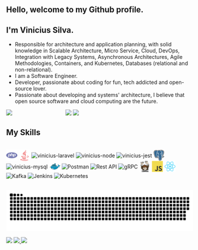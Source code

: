## Hello, welcome to my Github profile.

## I'm Vinicius Silva.

- Responsible for architecture and application planning, with solid knowledge in Scalable Architecture, Micro Service, Cloud, DevOps, Integration with Legacy Systems, Asynchronous Architectures, Agile Methodologies, Containers, and Kubernetes, Databases (relational and non-relational).
- I am a Software Engineer.
- Developer, passionate about coding for fun, tech addicted and open-source lover.
- Passionate about developing and systems' architecture, I believe that open source software and cloud computing are the future.

<div style="display: inline-block">
  <img height="150em" src="https://github-readme-stats.vercel.app/api?username=viniciusjose&show_icons=true&theme=dracula&include_all_commits=true&count_private=true"/>
  <img height="150em" style="margin-left: 10em" src="https://github-readme-streak-stats.herokuapp.com/?user=viniciusjose&theme=dracula&hide_border=false" />
</div>

<div style="display: inline-block; align-content: center">    
  <img height="180em" src="https://github-readme-stats.vercel.app/api/top-langs/?username=viniciusjose&layout=compact&langs_count=7&theme=dracula"/>
</div>

 ## My Skills
 
<div style="display: inline_block"><br>
  <img align="center" alt="vinicius-php" height="30" src="https://raw.githubusercontent.com/devicons/devicon/master/icons/php/php-plain.svg">
  <img align="center" alt="vinicius-php" height="30" src="https://raw.githubusercontent.com/devicons/devicon/master/icons/java/java-plain.svg">
  <img align="center" alt="vinicius-laravel" height="30" src="https://seeklogo.com/images/L/laravel-logo-41EC1D4C3F-seeklogo.com.png">
  <img align="center" alt="vinicius-node" height="30" src="https://seeklogo.com/images/N/nodejs-logo-FBE122E377-seeklogo.com.png">
  <img align="center" alt="vinicius-jest" height="30" src="https://seeklogo.com/images/J/jest-logo-F9901EBBF7-seeklogo.com.png">
  <img align="center" alt="vinicius-postgres" height="30" src="https://raw.githubusercontent.com/devicons/devicon/master/icons/postgresql/postgresql-original.svg">
  <img align="center" alt="vinicius-mysql" height="30" src="https://seeklogo.com/images/M/mysql-logo-69B39F7D18-seeklogo.com.png">
  <img align="center" alt="vinicius-docker" height="30" src="https://raw.githubusercontent.com/devicons/devicon/master/icons/docker/docker-original.svg">
  <img align="center" alt="Postman" height="30" src="https://seeklogo.com/images/P/postman-logo-0087CA0D15-seeklogo.com.png" />
  <img align="center" alt="Rest API" height="30" src="https://cdn.auth0.com/blog/aspnet-core-web-apis/swagger.png" /> 
  <img align="center" alt="gRPC" height="30" src="https://seeklogo.com/images/G/grpc-logo-561C1563B1-seeklogo.com.png" /> 
  <img align="center" alt="vinicius-composer" height="30" src="https://raw.githubusercontent.com/devicons/devicon/master/icons/composer/composer-original.svg">
  <img align="center" alt="vinicius-javascript" height="30" src="https://raw.githubusercontent.com/devicons/devicon/master/icons/javascript/javascript-original.svg">
  <img align="center" alt="vinicius-reactjs" height="30" src="https://raw.githubusercontent.com/devicons/devicon/master/icons/react/react-original.svg">
  <img align="center" alt="Kafka" height="30" src="https://seeklogo.com/images/K/kafka-logo-8E01E03CAD-seeklogo.com.png" />
  <img align="center" alt="Jenkins" height="30" src="https://seeklogo.com/images/J/jenkins-logo-07C99BD83D-seeklogo.com.png" />
  <img align="center" alt="Kubernetes" height="30" src="https://seeklogo.com/images/K/kubernetes-logo-3A67038EAB-seeklogo.com.png" />
</div>
  
  ##
 
<div> 
   
  ![Snake animation](https://github.com/viniciusjose/viniciusjose/blob/output/github-contribution-grid-snake.svg)
 
 
  <a href="https://www.linkedin.com/in/vinicius-jos%C3%A9-silva-408510156/" target="_blank"><img src="https://img.shields.io/badge/-LinkedIn-%230077B5?style=for-the-badge&logo=linkedin&logoColor=white" target="_blank"></a>
 <a href = "mailto:vinicius.jsilv@gmail.com"><img src="https://img.shields.io/badge/-Gmail-%23333?style=for-the-badge&logo=gmail&logoColor=white" target="_blank">    </a>
 <a href="https://www.instagram.com/vinnii_jose" target="_blank"><img src="https://img.shields.io/badge/-Instagram-%23E4405F?style=for-the-badge&logo=instagram&logoColor=white" target="_blank"></a>
 
</div>
